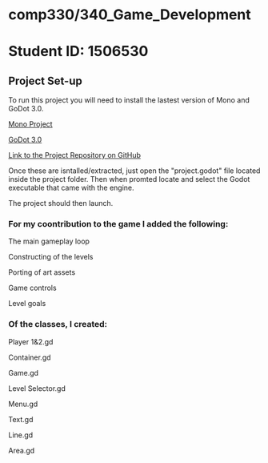 # comp330/340_Game_Development
# Student ID: 1506530

## Project Set-up

To run this project you will need to install the lastest version of Mono and GoDot 3.0.

[Mono Project](https://www.mono-project.com/download/stable/)

[GoDot 3.0](https://godotengine.org/download/windows)

[Link to the Project Repository on GitHub](https://github.com/James120393/Godot-Porting-Project/tree/master)

Once these are isntalled/extracted, just open the "project.godot" file located inside the project folder. 
Then when promted locate and select the Godot executable that came with the engine.

The project should then launch.

### For my coontribution to the game I added the following:

The main gameplay loop

Constructing of the levels

Porting of art assets

Game controls

Level goals


### Of the classes, I created:

Player 1&2.gd

Container.gd

Game.gd

Level Selector.gd

Menu.gd

Text.gd

Line.gd

Area.gd


